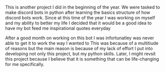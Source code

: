 This is another project I did in the beginning of the year. 
We were tasked to make discord bots in python after learning the basics structure of how discord bots work.
Since at this time of the year I was working on myself and my ability to better my life I decided that it would be a good idea to have my bot feed me inspirational quotes everyday

After a good month on working on this bot I was infortunatley was never able to get it to work the way I wanted to
This was because of a multitiude of reasons but the main reason is because of my lack of effort I put into developing not only this project, but my python skills.
Later, I might revsit this project because I believe that it is something that can be life-changing for me  specifically. 
